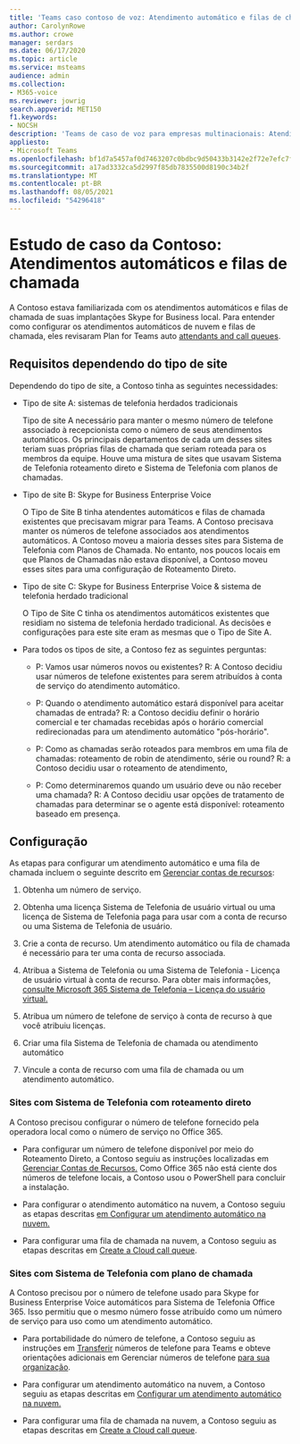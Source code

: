 ```yaml
---
title: 'Teams caso contoso de voz: Atendimento automático e filas de chamadas'
author: CarolynRowe
ms.author: crowe
manager: serdars
ms.date: 06/17/2020
ms.topic: article
ms.service: msteams
audience: admin
ms.collection:
- M365-voice
ms.reviewer: jowrig
search.appverid: MET150
f1.keywords:
- NOCSH
description: 'Teams de caso de voz para empresas multinacionais: Atendimento automático e filas de chamadas'
appliesto:
- Microsoft Teams
ms.openlocfilehash: bf1d7a5457af0d7463207c0bdbc9d50433b3142e2f72e7efc7f8c89ade82bc93
ms.sourcegitcommit: a17ad3332ca5d2997f85db7835500d8190c34b2f
ms.translationtype: MT
ms.contentlocale: pt-BR
ms.lasthandoff: 08/05/2021
ms.locfileid: "54296418"
---
```

# <a name="contoso-case-study-auto-attendants-and-call-queues"></a>Estudo de caso da Contoso: Atendimentos automáticos e filas de chamada

A Contoso estava familiarizada com os atendimentos automáticos e filas de chamada de suas implantações Skype for Business local. Para entender como configurar os atendimentos automáticos de nuvem e filas de chamada, eles revisaram Plan for Teams auto [attendants and call queues](plan-auto-attendant-call-queue.md).

## <a name="requirements-depending-on-site-type"></a>Requisitos dependendo do tipo de site

Dependendo do tipo de site, a Contoso tinha as seguintes necessidades:

- Tipo de site A: sistemas de telefonia herdados tradicionais 

  Tipo de site A necessário para manter o mesmo número de telefone associado à recepcionista como o número de seus atendimentos automáticos. Os principais departamentos de cada um desses sites teriam suas próprias filas de chamada que seriam roteada para os membros da equipe. Houve uma mistura de sites que usavam Sistema de Telefonia roteamento direto e Sistema de Telefonia com planos de chamadas.  

- Tipo de site B: Skype for Business Enterprise Voice 

  O Tipo de Site B tinha atendentes automáticos e filas de chamada existentes que precisavam migrar para Teams. A Contoso precisava manter os números de telefone associados aos atendimentos automáticos. A Contoso moveu a maioria desses sites para Sistema de Telefonia com Planos de Chamada. No entanto, nos poucos locais em que Planos de Chamadas não estava disponível, a Contoso moveu esses sites para uma configuração de Roteamento Direto.  

- Tipo de site C: Skype for Business Enterprise Voice & sistema de telefonia herdado tradicional 

  O Tipo de Site C tinha os atendimentos automáticos existentes que residiam no sistema de telefonia herdado tradicional. As decisões e configurações para este site eram as mesmas que o Tipo de Site A.   

- Para todos os tipos de site, a Contoso fez as seguintes perguntas:

  - P: Vamos usar números novos ou existentes? 
    R: A Contoso decidiu usar números de telefone existentes para serem atribuídos à conta de serviço do atendimento automático. 

  - P: Quando o atendimento automático estará disponível para aceitar chamadas de entrada? 
    R: a Contoso decidiu definir o horário comercial e ter chamadas recebidas após o horário comercial redirecionadas para um atendimento automático "pós-horário".  

  - P: Como as chamadas serão roteados para membros em uma fila de chamadas: roteamento de robin de atendimento, série ou round? 
    R: a Contoso decidiu usar o roteamento de atendimento, 

  - P: Como determinaremos quando um usuário deve ou não receber uma chamada? 
    R: A Contoso decidiu usar opções de tratamento de chamadas para determinar se o agente está disponível: roteamento baseado em presença. 


## <a name="configuration"></a>Configuração

As etapas para configurar um atendimento automático e uma fila de chamada incluem o seguinte descrito em [Gerenciar contas de recursos](manage-resource-accounts.md): 

1. Obtenha um número de serviço. 

2. Obtenha uma licença Sistema de Telefonia de usuário virtual ou uma licença de Sistema de Telefonia paga para usar com a conta de recurso ou uma Sistema de Telefonia de usuário.

3. Crie a conta de recurso. Um atendimento automático ou fila de chamada é necessário para ter uma conta de recurso associada. 

4. Atribua a Sistema de Telefonia ou uma Sistema de Telefonia - Licença de usuário virtual à conta de recurso. Para obter mais informações, [consulte Microsoft 365 Sistema de Telefonia – Licença do usuário virtual.](./teams-add-on-licensing/virtual-user.md)

5. Atribua um número de telefone de serviço à conta de recurso à que você atribuiu licenças. 

6. Criar uma fila Sistema de Telefonia de chamada ou atendimento automático 

7. Vincule a conta de recurso com uma fila de chamada ou um atendimento automático. 


### <a name="sites-with-phone-system-with-direct-routing"></a>Sites com Sistema de Telefonia com roteamento direto 

A Contoso precisou configurar o número de telefone fornecido pela operadora local como o número de serviço no Office 365. 

- Para configurar um número de telefone disponível por meio do Roteamento Direto, a Contoso seguiu as instruções localizadas em [Gerenciar Contas de Recursos.](manage-resource-accounts.md) Como Office 365 não está ciente dos números de telefone locais, a Contoso usou o PowerShell para concluir a instalação.   

- Para configurar o atendimento automático na nuvem, a Contoso seguiu as etapas descritas [em Configurar um atendimento automático na nuvem.](create-a-phone-system-auto-attendant.md) 

- Para configurar uma fila de chamada na nuvem, a Contoso seguiu as etapas descritas em [Create a Cloud call queue](create-a-phone-system-call-queue.md).  


### <a name="sites-with-phone-system-with-calling-plan"></a>Sites com Sistema de Telefonia com plano de chamada

A Contoso precisou por o número de telefone usado para Skype for Business Enterprise Voice automáticos para Sistema de Telefonia Office 365. Isso permitiu que o mesmo número fosse atribuído como um número de serviço para uso como um atendimento automático. 

- Para portabilidade do número de telefone, a Contoso seguiu as instruções em [Transferir](./phone-number-calling-plans/transfer-phone-numbers-to-teams.md) números de telefone para Teams e obteve orientações adicionais em Gerenciar números de telefone [para sua organização](./manage-phone-numbers-for-your-organization/manage-phone-numbers-for-your-organization.md).

- Para configurar um atendimento automático na nuvem, a Contoso seguiu as etapas descritas em [Configurar um atendimento automático na nuvem.](create-a-phone-system-auto-attendant.md)

-  Para configurar uma fila de chamada na nuvem, a Contoso seguiu as etapas descritas em [Create a Cloud call queue](create-a-phone-system-call-queue.md).  

